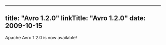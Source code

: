 
---
title: "Avro 1.2.0"
linkTitle: "Avro 1.2.0"
date: 2009-10-15
---

Apache Avro 1.2.0 is now available!
